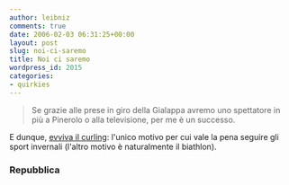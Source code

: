 ```yaml
---
author: leibniz
comments: true
date: 2006-02-03 06:31:25+00:00
layout: post
slug: noi-ci-saremo
title: Noi ci saremo
wordpress_id: 2015
categories:
- quirkies
---
```


> Se grazie alle prese in giro della Gialappa avremo uno spettatore in più a Pinerolo o alla televisione, per me è un successo.


E dunque, [evviva il curling](http://www.repubblica.it/2006/a/speciale/altri/2006olimpiadi/curling/curling.html): l'unico motivo  per cui vale la pena seguire gli sport invernali (l'altro motivo è naturalmente il biathlon).


### Repubblica
